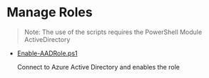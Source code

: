﻿# Manage Roles
> Note: The use of the scripts requires the PowerShell Module ActiveDirectory

+ [Enable-AADRole.ps1](./Enable-AADRole.ps1)

    Connect to Azure Active Directory and enables the role